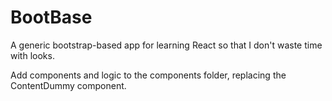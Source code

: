 # BootBase

A generic bootstrap-based app for learning React so that I don't waste time with looks.

Add components and logic to the components folder, replacing the ContentDummy component.
